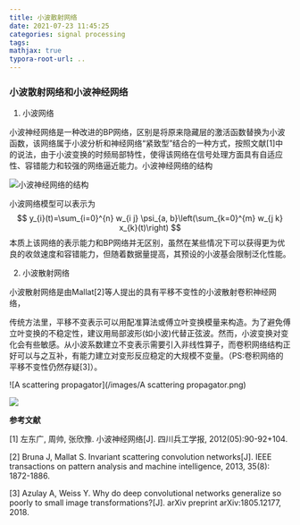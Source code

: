 ```yaml
---
title: 小波散射网络
date: 2021-07-23 11:45:25
categories: signal processing
tags:
mathjax: true
typora-root-url: ..
---
```


### 小波散射网络和小波神经网络

1. 小波网络

小波神经网络是一种改进的BP网络，区别是将原来隐藏层的激活函数替换为小波函数，该网络属于小波分析和神经网络“紧致型”结合的一种方式，按照文献[1]中的说法，由于小波变换的时频局部特性，使得该网络在信号处理方面具有自适应性、容错能力和较强的网络逼近能力。小波神经网络的结构

![小波神经网络的结构](/_posts/2021-07-23-小波散射网络/小波神经网络的结构.png)

小波网络模型可以表示为
$$
y_{i}(t)=\sum_{i=0}^{n} w_{i j} \psi_{a, b}\left(\sum_{k=0}^{m} w_{j k} x_{k}(t)\right)
$$
本质上该网络的表示能力和BP网络并无区别，虽然在某些情况下可以获得更为优良的收敛速度和容错能力，但随着数据量提高，其预设的小波基会限制泛化性能。

2. 小波散射网络

小波散射网络是由Mallat[2]等人提出的具有平移不变性的小波散射卷积神经网络，

传统方法里，平移不变表示可以用配准算法或傅立叶变换模量来构造。为了避免傅立叶变换的不稳定性，建议用局部波形(如小波)代替正弦波。然而，小波变换对变化会有些敏感。从小波系数建立不变表示需要引入非线性算子，而卷积网络结构正好可以与之互补，有能力建立对变形反应稳定的大规模不变量。（PS:卷积网络的平移不变性仍然存疑[3]）。

![A scattering propagator](/images/A scattering propagator.png)

<img src="/_posts/2021-07-23-小波散射网络/A scattering propagator.png" />







**参考文献**

[1] 左东广, 周帅, 张欣豫. 小波神经网络[J]. 四川兵工学报, 2012(05):90-92+104.

[2] Bruna J, Mallat S. Invariant scattering convolution networks[J]. IEEE transactions on pattern analysis and machine intelligence, 2013, 35(8): 1872-1886.

[3] Azulay A, Weiss Y. Why do deep convolutional networks generalize so poorly to small image transformations?[J]. arXiv preprint arXiv:1805.12177, 2018.

